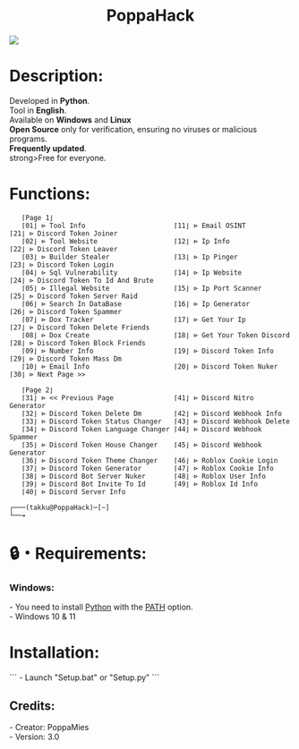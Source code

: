 <h1 align="center">PoppaHack</h1> 
<p align="center">

</p>
<img src="Img/poppa_icon.ico" wdth="9999">
<p>
</p>
<h1>Description:</h1>
<p>
  
Developed in <strong>Python</strong>.<br>
Tool in <strong>English</strong>.<br>
Available on <strong>Windows</strong> and <strong>Linux</strong><br>
<strong>Open Source</strong> only for verification, ensuring no viruses or malicious programs.<br>
<strong>Frequently updated</strong>.<br>
strong>Free</strong> for everyone.<br>
</p>

<h1>Functions:</h1>
<p align="center">
  
```
   ⌈Page 1⌋
   ⌈01⌋ ⊳ Tool Info                      ⌈11⌋ ⊳ Email OSINT                    ⌈21⌋ ⊳ Discord Token Joiner
   ⌈02⌋ ⊳ Tool Website                   ⌈12⌋ ⊳ Ip Info                        ⌈22⌋ ⊳ Discord Token Leaver
   ⌈03⌋ ⊳ Builder Stealer                ⌈13⌋ ⊳ Ip Pinger                      ⌈23⌋ ⊳ Discord Token Login
   ⌈04⌋ ⊳ Sql Vulnerability              ⌈14⌋ ⊳ Ip Website                     ⌈24⌋ ⊳ Discord Token To Id And Brute
   ⌈05⌋ ⊳ Illegal Website                ⌈15⌋ ⊳ Ip Port Scanner                ⌈25⌋ ⊳ Discord Token Server Raid
   ⌈06⌋ ⊳ Search In DataBase             ⌈16⌋ ⊳ Ip Generator                   ⌈26⌋ ⊳ Discord Token Spammer
   ⌈07⌋ ⊳ Dox Tracker                    ⌈17⌋ ⊳ Get Your Ip                    ⌈27⌋ ⊳ Discord Token Delete Friends
   ⌈08⌋ ⊳ Dox Create                     ⌈18⌋ ⊳ Get Your Token Discord         ⌈28⌋ ⊳ Discord Token Block Friends
   ⌈09⌋ ⊳ Number Info                    ⌈19⌋ ⊳ Discord Token Info             ⌈29⌋ ⊳ Discord Token Mass Dm
   ⌈10⌋ ⊳ Email Info                     ⌈20⌋ ⊳ Discord Token Nuker            ⌈30⌋ ⊳ Next Page >>

   ⌈Page 2⌋
   ⌈31⌋ ⊳ << Previous Page               ⌈41⌋ ⊳ Discord Nitro Generator
   ⌈32⌋ ⊳ Discord Token Delete Dm        ⌈42⌋ ⊳ Discord Webhook Info
   ⌈33⌋ ⊳ Discord Token Status Changer   ⌈43⌋ ⊳ Discord Webhook Delete
   ⌈34⌋ ⊳ Discord Token Language Changer ⌈44⌋ ⊳ Discord Webhook Spammer
   ⌈35⌋ ⊳ Discord Token House Changer    ⌈45⌋ ⊳ Discord Webhook Generator
   ⌈36⌋ ⊳ Discord Token Theme Changer    ⌈46⌋ ⊳ Roblox Cookie Login
   ⌈37⌋ ⊳ Discord Token Generator        ⌈47⌋ ⊳ Roblox Cookie Info
   ⌈38⌋ ⊳ Discord Bot Server Nuker       ⌈48⌋ ⊳ Roblox User Info
   ⌈39⌋ ⊳ Discord Bot Invite To Id       ⌈49⌋ ⊳ Roblox Id Info
   ⌈40⌋ ⊳ Discord Server Info

┌───(takku@PoppaHack)─[~]
└──➔
```
</p>

<h1>🔒・Requirements:</h1>
<h3>Windows:</h3>
<p>
- You need to install <a href="https://www.python.org/downloads/">Python</a> with the <a href="[Img/pythonpath.png)">PATH</a> option.<br>
- Windows 10 & 11
</p>
<h1>Installation:</h1>
```
- Launch "Setup.bat" or "Setup.py"
```
</p>

<h2>Credits:</h2>
<p>
- Creator: PoppaMies<br>
- Version: 3.0
</p>

